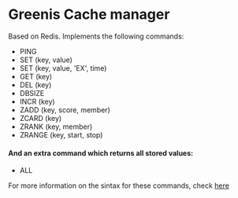 # Greenis Cache manager

Based on Redis.
Implements the following commands:

- PING
- SET (key, value)
- SET (key, value, 'EX', time)
- GET (key)
- DEL (key)
- DBSIZE
- INCR (key)
- ZADD (key, score, member)
- ZCARD (key)
- ZRANK (key, member)
- ZRANGE (key, start, stop)

#### And an extra command which returns all stored values:

- ALL

For more information on the sintax for these commands,
check [here](http://redis.io/commands)
